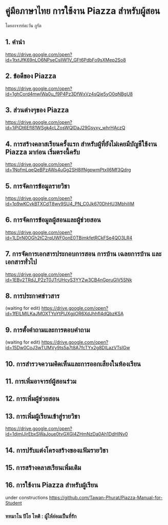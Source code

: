 # คู่มือภาษาไทย การใช้งาน Piazza สำหรับผู้สอน
โดยอาจารย์ตะวัน ภูรัต
## 1.  คำนำ
https://drive.google.com/open?id=1txtJfK69nLO6NPseCsllW1V_GFt6PdbFo9sXMep2So8
## 2.  ข้อดีของ Piazza
https://drive.google.com/open?id=1ghCord4mwlWa0u_f9P4Pz3DfWxVz4sQje5yO0qNBgU8
## 3.  ส่วนต่างๆของ Piazza
https://drive.google.com/open?id=1iPiDt6Efl81WSgk4cLZosWQIDaJ29Gsyxy_whrHAczQ
## 4.  การสร้างคลาสเรียนครั้งแรก สำหรับผู้ที่ยังไม่เคยมีบัญชีใช้งาน Piazza มาก่อน เริ่มตรงนี้ครับ
https://drive.google.com/open?id=1NofmLqeQeBPzAWs4uGg2SH8IfNgpwmPtxII6Mf3Qdrg
## 5.  การจัดการข้อมูลรายวิชา
https://drive.google.com/open?id=1p9wKCvkBTXCdT8wy9SU4_PN_C0Jk670DhHU3MbhiIiM
## 6.  การจัดการข้อมูลผู้สอนและผู้ช่วยสอน
https://drive.google.com/open?id=1LDrN0OGh2tC2rqUWF0onE0TBimkfetRCkFSe4QO3LR4
## 7.  การจัดการเอกสารประกอบการสอน การบ้าน เฉลยการบ้าน และเอกสารทั่วไป
https://drive.google.com/open?id=1EBv2TRdJ_P2zT0JTrUHcyS3YYZw3CB4nGpruGlV5SNk
## 8.  การประกาศข่าวสาร
(waiting for edit)
https://drive.google.com/open?id=1fElLMILKaJMOXTYoYtPIJXgjiOR6XdJhhfl4dQbzKSA
## 9.  การตั้งคำถามและการตอบคำถาม
(waiting for edit)
https://drive.google.com/open?id=15Dw0CoJ3wTUMVy9ts5a7t8A7fcTYx2g8DILazVTsIGw
## 10. การสำรวจความคิดเห็นและการออกเสียงในห้องเรียน
## 11. การเพิ่มอาจารย์ผู้สอนร่วม
## 12. การเพิ่มผู้ช่วยสอน
## 13. การเพิ่มผู้เรียนเข้าสู่รายวิชา
https://drive.google.com/open?id=1djmlJjrEbxSWaJoue0tvGXGl4ZHmNzDa0Ah1DdHINv0
## 14. การปรับแต่งโครงสร้างของแฟ้มรายวิชา
## 15. การสร้างคลาสเรียนเพิ่มเติม 
## 16. การใช้งาน Piazza สำหรับผู้เรียน
under constructions
https://github.com/Tawan-Phurat/Piazza-Manual-for-Student
###  ททมาโน ปิโย โหติ : ผู้ให้ย่อมเป็นที่รัก


